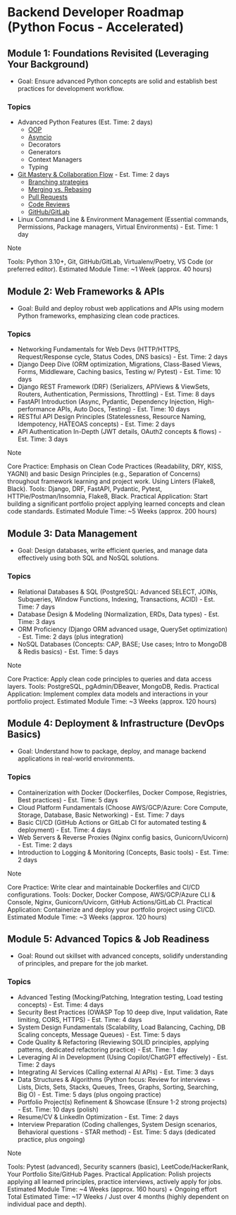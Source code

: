# Backend Developer Roadmap (Python Focus - Accelerated)

## Module 1: Foundations Revisited (Leveraging Your Background)

- Goal: Ensure advanced Python concepts are solid and establish best practices for development workflow.

### Topics

- Advanced Python Features (Est. Time: 2 days)
  - [OOP](./foundations/advanced_features/oop/README.md)
  - [Asyncio](./foundations/advanced_features/asyncio/README.md)
  - Decorators
  - Generators
  - Context Managers
  - Typing
- [Git Mastery & Collaboration Flow](./foundations/git_mastery/README.md) - Est. Time: 2 days
  - [Branching strategies](./foundations/git_mastery/README.md#1-branching-strategies)
  - [Merging vs. Rebasing](./foundations/git_mastery/README.md#2-merging-vs-rebasing)
  - [Pull Requests](./foundations/git_mastery/README.md#3-pull-requests)
  - [Code Reviews](./foundations/git_mastery/README.md#4-code-reviews)
  - [GitHub/GitLab](./foundations/git_mastery/README.md#5-githubgitlab)
- Linux Command Line & Environment Management (Essential commands, Permissions, Package managers, Virtual Environments) - Est. Time: 1 day

> [!NOTE]
> Tools: Python 3.10+, Git, GitHub/GitLab, Virtualenv/Poetry, VS Code (or preferred editor).
> Estimated Module Time: ~1 Week (approx. 40 hours)

## Module 2: Web Frameworks & APIs

- Goal: Build and deploy robust web applications and APIs using modern Python frameworks, emphasizing clean code practices.

### Topics

- Networking Fundamentals for Web Devs (HTTP/HTTPS, Request/Response cycle, Status Codes, DNS basics) - Est. Time: 2 days
- Django Deep Dive (ORM optimization, Migrations, Class-Based Views, Forms, Middleware, Caching basics, Testing w/ Pytest) - Est. Time: 10 days
- Django REST Framework (DRF) (Serializers, APIViews & ViewSets, Routers, Authentication, Permissions, Throttling) - Est. Time: 8 days
- FastAPI Introduction (Async, Pydantic, Dependency Injection, High-performance APIs, Auto Docs, Testing) - Est. Time: 10 days
- RESTful API Design Principles (Statelessness, Resource Naming, Idempotency, HATEOAS concepts) - Est. Time: 2 days
- API Authentication In-Depth (JWT details, OAuth2 concepts & flows) - Est. Time: 3 days

> [!NOTE]
> Core Practice: Emphasis on Clean Code Practices (Readability, DRY, KISS, YAGNI) and basic Design Principles (e.g., Separation of Concerns) throughout framework learning and project work. Using Linters (Flake8, Black).
> Tools: Django, DRF, FastAPI, Pydantic, Pytest, HTTPie/Postman/Insomnia, Flake8, Black.
> Practical Application: Start building a significant portfolio project applying learned concepts and clean code standards.
> Estimated Module Time: ~5 Weeks (approx. 200 hours)

## Module 3: Data Management

- Goal: Design databases, write efficient queries, and manage data effectively using both SQL and NoSQL solutions.

### Topics

- Relational Databases & SQL (PostgreSQL: Advanced SELECT, JOINs, Subqueries, Window Functions, Indexing, Transactions, ACID) - Est. Time: 7 days
- Database Design & Modeling (Normalization, ERDs, Data types) - Est. Time: 3 days
- ORM Proficiency (Django ORM advanced usage, QuerySet optimization) - Est. Time: 2 days (plus integration)
- NoSQL Databases (Concepts: CAP, BASE; Use cases; Intro to MongoDB & Redis basics) - Est. Time: 5 days

> [!NOTE]
> Core Practice: Apply clean code principles to queries and data access layers.
> Tools: PostgreSQL, pgAdmin/DBeaver, MongoDB, Redis.
> Practical Application: Implement complex data models and interactions in your portfolio project.
> Estimated Module Time: ~3 Weeks (approx. 120 hours)

## Module 4: Deployment & Infrastructure (DevOps Basics)

- Goal: Understand how to package, deploy, and manage backend applications in real-world environments.

### Topics

- Containerization with Docker (Dockerfiles, Docker Compose, Registries, Best practices) - Est. Time: 5 days
- Cloud Platform Fundamentals (Choose AWS/GCP/Azure: Core Compute, Storage, Database, Basic Networking) - Est. Time: 7 days
- Basic CI/CD (GitHub Actions or GitLab CI for automated testing & deployment) - Est. Time: 4 days
- Web Servers & Reverse Proxies (Nginx config basics, Gunicorn/Uvicorn) - Est. Time: 2 days
- Introduction to Logging & Monitoring (Concepts, Basic tools) - Est. Time: 2 days

> [!NOTE]
> Core Practice: Write clear and maintainable Dockerfiles and CI/CD configurations.
> Tools: Docker, Docker Compose, AWS/GCP/Azure CLI & Console, Nginx, Gunicorn/Uvicorn, GitHub Actions/GitLab CI.
> Practical Application: Containerize and deploy your portfolio project using CI/CD.
> Estimated Module Time: ~3 Weeks (approx. 120 hours)

## Module 5: Advanced Topics & Job Readiness

- Goal: Round out skillset with advanced concepts, solidify understanding of principles, and prepare for the job market.

### Topics

- Advanced Testing (Mocking/Patching, Integration testing, Load testing concepts) - Est. Time: 4 days
- Security Best Practices (OWASP Top 10 deep dive, Input validation, Rate limiting, CORS, HTTPS) - Est. Time: 4 days
- System Design Fundamentals (Scalability, Load Balancing, Caching, DB Scaling concepts, Message Queues) - Est. Time: 5 days
- Code Quality & Refactoring (Reviewing SOLID principles, applying patterns, dedicated refactoring practice) - Est. Time: 1 day
- Leveraging AI in Development (Using Copilot/ChatGPT effectively) - Est. Time: 2 days
- Integrating AI Services (Calling external AI APIs) - Est. Time: 3 days
- Data Structures & Algorithms (Python focus: Review for interviews - Lists, Dicts, Sets, Stacks, Queues, Trees, Graphs, Sorting, Searching, Big O) - Est. Time: 5 days (plus ongoing practice)
- Portfolio Project(s) Refinement & Showcase (Ensure 1-2 strong projects) - Est. Time: 10 days (polish)
- Resume/CV & LinkedIn Optimization - Est. Time: 2 days
- Interview Preparation (Coding challenges, System Design scenarios, Behavioral questions - STAR method) - Est. Time: 5 days (dedicated practice, plus ongoing)

> [!NOTE]
> Tools: Pytest (advanced), Security scanners (basic), LeetCode/HackerRank, Your Portfolio Site/GitHub Pages.
> Practical Application: Polish projects applying all learned principles, practice interviews, actively apply for jobs.
> Estimated Module Time: ~4 Weeks (approx. 160 hours) + Ongoing effort
> Total Estimated Time: ~17 Weeks / Just over 4 months (highly dependent on individual pace and depth).
